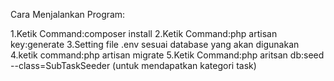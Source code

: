 Cara Menjalankan Program:

1.Ketik Command:composer install
2.Ketik Command:php artisan key:generate
3.Setting file .env sesuai database yang akan digunakan
4.ketik command:php artisan migrate
5.Ketik Command:php aritsan db:seed --class=SubTaskSeeder (untuk mendapatkan kategori task)
